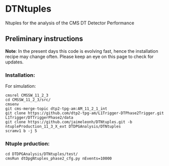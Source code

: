 # DTNtuples
Ntuples for the analysis of the CMS DT Detector Performance

## Preliminary instructions
**Note**: 
In the present days this code is evolving fast, hence the installation recipe may change often. Please keep an eye on this page to check for updates.

### Installation:

For simulation: 
```
cmsrel CMSSW_11_2_3
cd CMSSW_11_2_3/src/
cmsenv
git cms-merge-topic dtp2-tpg-am:AM_11_2_1_int
git clone https://github.com/dtp2-tpg-am/L1Trigger-DTPhase2Trigger.git L1Trigger/DTTriggerPhase2/data
git clone https://github.com/jaimeleonh/DTNtuples.git -b ntupleProduction_11_3_X_ext DTDPGAnalysis/DTNtuples
scramv1 b -j 5
```


### Ntuple prduction:
```
cd DTDPGAnalysis/DTNtuples/test/
cmsRun dtDpgNtuples_phase2_cfg.py nEvents=10000
```
